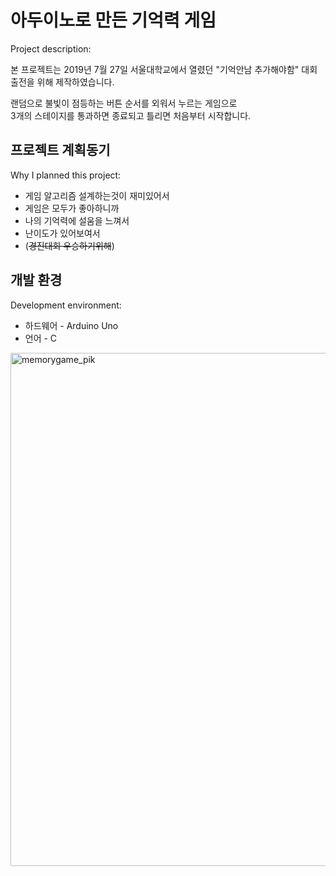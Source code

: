 # 아두이노로 만든 기억력 게임
Project description: <br>

본 프로젝트는 2019년 7월 27일 서울대학교에서 열렸던 "기억안남 추가해야함" 대회 출전을 위해 제작하였습니다.

랜덤으로 불빛이 점등하는 버튼 순서를 외워서 누르는 게임으로 <br>
3개의 스테이지를 통과하면 종료되고 틀리면 처음부터 시작합니다.

## 프로젝트 계획동기
Why I planned this project:

+ 게임 알고리즘 설계하는것이 재미있어서
+ 게임은 모두가 좋아하니까
+ 나의 기억력에 설움을 느껴서
+ 난이도가 있어보여서
+ (~~경진대회 우승하기위해~~)

## 개발 환경
Development environment: <br>

+ 하드웨어 - Arduino Uno
+ 언어 - C

<img width="821" alt="memorygame_pik" src="https://user-images.githubusercontent.com/11024746/93783597-d6460c00-fc66-11ea-8073-c95463802345.png">
